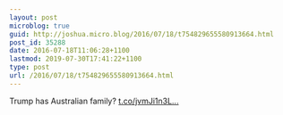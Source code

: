 ```yaml
---
layout: post
microblog: true
guid: http://joshua.micro.blog/2016/07/18/t754829655580913664.html
post_id: 35288
date: 2016-07-18T11:06:28+1100
lastmod: 2019-07-30T17:41:22+1100
type: post
url: /2016/07/18/t754829655580913664.html
---
```

Trump has Australian family? [t.co/jvmJi1n3L...](https://t.co/jvmJi1n3LP)

